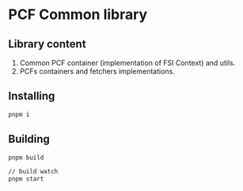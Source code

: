 # PCF Common library

## Library content

1. Common PCF container (implementation of FSI Context) and utils.
2. PCFs containers and fetchers implementations.

## Installing

```sh
pnpm i
```

## Building

```sh
pnpm build

// build watch
pnpm start
```
